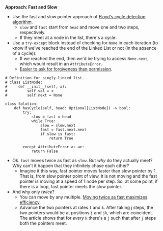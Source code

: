 **Approach: Fast and Slow**
* Use the fast and slow pointer approach of [Floyd's cycle detection algorithm](https://en.wikipedia.org/wiki/Cycle_detection#Floyd's_tortoise_and_hare).
	* `slow` and `fast` start from `head` and move one and two steps, respectively.
	*  If they meet at a node in the list, there's a cycle.
* Use a `try-except` block instead of checking for `None` in each iteration (to know if we've reached the end of the Linked List or not (in the absence of a cycle)).
	* If we reached the end, then we'd be trying to access `None.next`, which would result in an `AttributeError`.
	* [Easier to ask for forgiveness than permission](https://docs.python.org/3/glossary.html#term-EAFP).	
```
# Definition for singly-linked list.
# class ListNode:
#     def __init__(self, x):
#         self.val = x
#         self.next = None

class Solution:
    def hasCycle(self, head: Optional[ListNode]) -> bool:
        try:
            slow = fast = head
            while True:
                slow = slow.next
                fast = fast.next.next
                if slow is fast:
                    return True

        except AttributeError as ae:
            return False
```

* Ok. `fast` moves twice as fast as `slow`. But *why* do they actually meet? Why can't it happen that they infinitely chase each other?
	* Imagine it this way, fast pointer moves faster than slow pointer by 1. That is, from slow pointer point of view, it is not moving and the fast pointer is moving at a speed of 1 node per step. So, at some point, if there is a loop, fast pointer meets the slow pointer.
*  And why only *twice*?
	* You can move by any multiple. [Moving twice as fast maximizes efficiency](https://stackoverflow.com/a/5130334).
	* Advance the two pointers at rates `1` and `k`. After taking j steps, the two pointers would be at positions `j` and `jk`, which are coincident. The article shows that for *every* `k` there's a `j` such that after `j` steps both the pointers meet.
